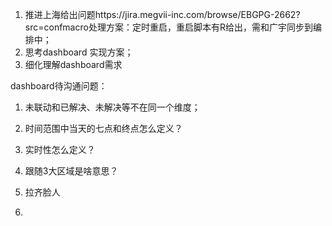 

1. 推进上海给出问题https://jira.megvii-inc.com/browse/EBGPG-2662?src=confmacro处理方案：定时重启，重启脚本有R给出，需和广宇同步到编排中；
2. 思考dashboard 实现方案；
3. 细化理解dashboard需求





dashboard待沟通问题：

1. 未联动和已解决、未解决等不在同一个维度；
2. 时间范围中当天的七点和终点怎么定义？
3. 实时性怎么定义？
4. 跟随3大区域是啥意思？







1. 拉齐脸人
2. 